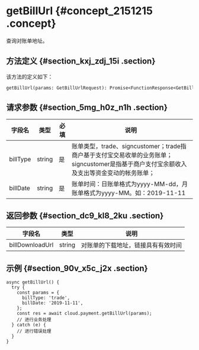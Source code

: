 # getBillUrl {#concept_2151215 .concept}

查询对账单地址。

## 方法定义 {#section_kxj_zdj_15i .section}

该方法的定义如下：

``` {#codeblock_mqi_mfi_uy7}
getBillUrl(params: GetBillUrlRequest): Promise<FunctionResponse<GetBillUrlResponse>>
```

## 请求参数 {#section_5mg_h0z_n1h .section}

|字段名|类型|必填|说明|
|---|--|--|--|
|billType|string|是|账单类型，trade、signcustomer；trade指商户基于支付宝交易收单的业务账单；signcustomer是指基于商户支付宝余额收入及支出等资金变动的帐务账单；|
|billDate|string|是|账单时间：日账单格式为yyyy-MM-dd，月账单格式为yyyy-MM。如：2019-11-11|

## 返回参数 {#section_dc9_kl8_2ku .section}

|字段名|类型|说明|
|---|--|--|
|billDownloadUrl|string|对账单的下载地址，链接具有有效时间|

## 示例 {#section_90v_x5c_j2x .section}

``` {#codeblock_vu1_fj9_22t}
async getBillUrl() {
  try {
    const params = {
      billType: 'trade',
      billDate: '2019-11-11',
    };
    const res = await cloud.payment.getBillUrl(params);
    // 进行业务处理
  } catch (e) {
    // 进行错误处理
  }
}
```


